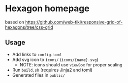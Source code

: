 # Hexagon homepage

based on https://github.com/web-tiki/responsive-grid-of-hexagons/tree/css-grid

## Usage

* Add links to `config.toml`
* Add svg icon to `icons/` (`icons/{name}.svg`)
  * NOTE: icons should use `viewBox` for proper scaling
* Run `build.sh` (requires Jinja2 and toml)
* Generated files in `public/`
